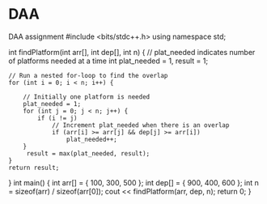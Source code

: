 # DAA
DAA assignment
#include <bits/stdc++.h>
using namespace std;

int findPlatform(int arr[], int dep[], int n)
{
    // plat_needed indicates number of platforms needed at a time
    int plat_needed = 1, result = 1;

    // Run a nested for-loop to find the overlap
    for (int i = 0; i < n; i++) {

        // Initially one platform is needed
        plat_needed = 1;
        for (int j = 0; j < n; j++) {
            if (i != j)
                // Increment plat_needed when there is an overlap
                if (arr[i] >= arr[j] && dep[j] >= arr[i])
                    plat_needed++;
        }
         result = max(plat_needed, result);
    }
    return result;
}
int main()
{
    int arr[] = { 100, 300, 500 };
    int dep[] = { 900, 400, 600 };
    int n = sizeof(arr) / sizeof(arr[0]);
    cout << findPlatform(arr, dep, n);
    return 0;
}
